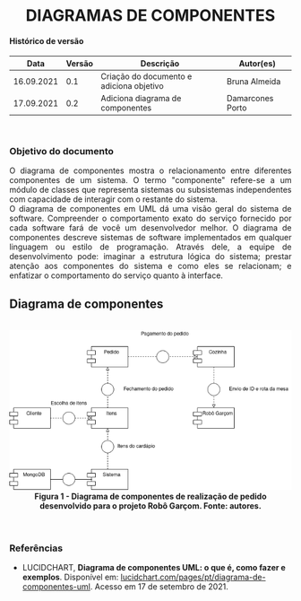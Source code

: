 # <center> DIAGRAMAS DE COMPONENTES

#### Histórico de versão<br>

|    Data    | Versão | Descrição | Autor(es)|
| ---------- | ------ | --------- | -------- |
| 16.09.2021 |  0.1   | Criação do documento e adiciona objetivo| Bruna Almeida |
| 17.09.2021 |  0.2   |Adiciona diagrama de componentes| Damarcones Porto |

<br>

### Objetivo do documento

<div align="justify">
O diagrama de componentes mostra o relacionamento entre diferentes componentes de um sistema. O termo "componente" refere-se a um módulo de classes que representa sistemas ou subsistemas independentes com capacidade de interagir com o restante do sistema.
<br>
O diagrama de componentes em UML dá uma visão geral do sistema de software. Compreender o comportamento exato do serviço fornecido por cada software fará de você um desenvolvedor melhor. O diagrama de componentes descreve sistemas de software implementados em qualquer linguagem ou estilo de programação. Através dele, a equipe de desenvolvimento pode: imaginar a estrutura lógica do sistema; prestar atenção aos componentes do sistema e como eles se relacionam; e enfatizar o comportamento do serviço quanto à interface.
<br></div>


## Diagrama de componentes
<br>

<div align="center"><img src="../../imagens/diagrama_componentes.png" width="700" ></<br>
<figcaption align='center'>
    <b>Figura 1 - Diagrama de componentes de realização de pedido desenvolvido para o projeto Robô Garçom. Fonte: autores.</b>
</figcaption>
<br>
<br></div>


### Referências
- LUCIDCHART, **Diagrama de componentes UML: o que é, como fazer e exemplos**. Disponível em: [lucidchart.com/pages/pt/diagrama-de-componentes-uml](https://www.lucidchart.com/pages/pt/diagrama-de-componentes-uml). Acesso em 17 de setembro de 2021.
